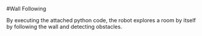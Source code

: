 #Wall Following

By executing the attached python code, the robot explores a room by itself by following the wall and detecting obstacles.
